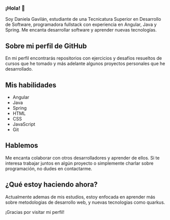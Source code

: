 ### ¡Hola! 👋

Soy Daniela Gavilán, estudiante de una Tecnicatura Superior en Desarrollo de Software, programadora fullstack con experiencia en Angular, Java y Spring. Me encanta desarrollar software y aprender nuevas tecnologías.

## Sobre mi perfil de GitHub

En mi perfil encontrarás repositorios con ejercicios y desafíos resueltos de cursos que he tomado y más adelante algunos proyectos personales que he desarrollado.

## Mis habilidades

- Angular
- Java
- Spring
- HTML
- CSS
- JavaScript
- Git

## Hablemos

Me encanta colaborar con otros desarrolladores y aprender de ellos. Si te interesa trabajar juntos en algún proyecto o simplemente charlar sobre programación, no dudes en contactarme.

## ¿Qué estoy haciendo ahora?

Actualmente ademas de mis estudios, estoy enfocada en aprender más sobre metodologias de desarrollo web, y nuevas tecnologias como quarkus.

¡Gracias por visitar mi perfil!
